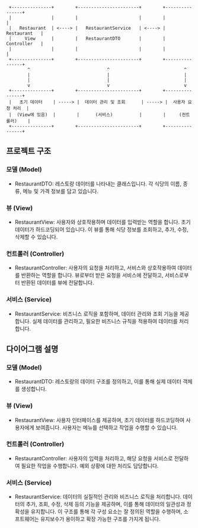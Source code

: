 ```
 +---------------+        +-----------------------+        +----------------+
 |               |        |                       |        |                |
 |   Restaurant  | <----> |   RestaurantService   | <----> |   Restaurant   |
 |     View      |        |   RestaurantDTO       |        |   Controller   |
 |               |        |                       |        |                |
 +---------------+        +-----------------------+        +----------------+
        ^                             ^                            ^
        |                             |                            |
        |                             |                            |
        v                             v                            v
 +---------------+        +-----------------------+        +----------------+
 |   초기 데이터    | -----> |  데이터 관리 및 조회      | -----> |  사용자 요청 처리  |
 |  (View에 있음)  |        |      (서비스)          |        |     (컨트롤러)    |
 +---------------+        +-----------------------+        +----------------+

```
## 프로젝트 구조

### 모델 (Model)
- RestaurantDTO: 레스토랑 데이터를 나타내는 클래스입니다. 각 식당의 이름, 종류, 메뉴 및 가격 정보를 담고 있습니다.

### 뷰 (View)
- RestaurantView: 사용자와 상호작용하며 데이터를 입력받는 역할을 합니다. 초기 데이터가 하드코딩되어 있습니다. 이 뷰를 통해 식당 정보를 조회하고, 추가, 수정, 삭제할 수 있습니다.
  
### 컨트롤러 (Controller)
- RestaurantController: 사용자의 요청을 처리하고, 서비스와 상호작용하여 데이터를 반환하는 역할을 합니다. 뷰로부터 받은 요청을 서비스에 전달하고, 서비스로부터 반환된 데이터를 뷰에 전달합니다.
  
### 서비스 (Service)
- RestaurantService: 비즈니스 로직을 포함하며, 데이터 관리와 조회 기능을 제공합니다. 실제 데이터를 관리하고, 필요한 비즈니스 규칙을 적용하여 데이터를 처리합니다.
 
## 다이어그램 설명
### 모델 (Model)
- RestaurantDTO: 레스토랑의 데이터 구조를 정의하고, 이를 통해 실제 데이터 객체를 생성합니다.

### 뷰 (View)
- RestaurantView: 사용자 인터페이스를 제공하며, 초기 데이터를 하드코딩하여 사용자에게 보여줍니다. 사용자는 메뉴를 선택하고 작업을 수행할 수 있습니다.
  
### 컨트롤러 (Controller)
- RestaurantController: 사용자의 입력을 처리하고, 해당 요청을 서비스로 전달하여 필요한 작업을 수행합니다. 예외 상황에 대한 처리도 담당합니다.

### 서비스 (Service)
- RestaurantService: 데이터의 실질적인 관리와 비즈니스 로직을 처리합니다. 데이터의 추가, 조회, 수정, 삭제 등의 기능을 제공하며, 이를 통해 데이터의 일관성과 정확성을 유지합니다.
이 구조를 통해 각 구성 요소는 잘 정의된 역할을 수행하며, 소프트웨어는 유지보수가 용이하고 확장 가능한 구조를 가지게 됩니다.
